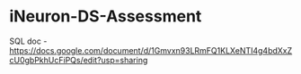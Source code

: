 # iNeuron-DS-Assessment


SQL doc - https://docs.google.com/document/d/1Gmvxn93LRmFQ1KLXeNTI4g4bdXxZcU0gbPkhUcFiPQs/edit?usp=sharing
